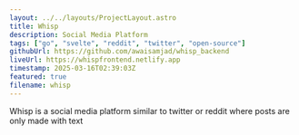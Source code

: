 ```yaml
---
layout: ../../layouts/ProjectLayout.astro
title: Whisp 
description: Social Media Platform 
tags: ["go", "svelte", "reddit", "twitter", "open-source"]
githubUrl: https://github.com/awaisamjad/whisp_backend
liveUrl: https://whispfrontend.netlify.app
timestamp: 2025-03-16T02:39:03Z
featured: true
filename: whisp
---
```


Whisp is a social media platform similar to twitter or reddit where posts are only made with text